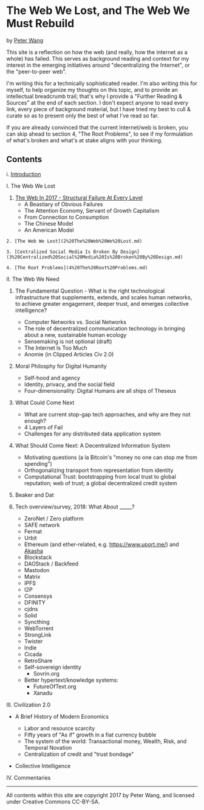 # The Web We Lost, and The Web We Must Rebuild

by [Peter Wang](https://twitter.com/pwang)

This site is a reflection on how the web (and really, how the internet as a whole) has failed.  This serves as background reading and context for my interest in the emerging initiatives around "decentralizing the Internet", or the "peer-to-peer web".

I'm writing this for a technically sophisticated reader.  I'm also writing this for myself, to help organize my thoughts on this topic, and to provide an intellectual breadcrumb trail; that's why I provide a "Further Reading & Sources" at the end of each section.  I don't expect anyone to read every link, every piece of background material, but I have tried my best to cull & curate so as to present only the best of what I've read so far.

If you are already convinced that the current Internet/web is broken, you can skip ahead to section 4, "The Root Problems", to see if my formulation of what's broken and what's at stake aligns with your thinking.

## Contents

 i. [Introduction](0%20Introduction.md)
 
I. The Web We Lost

   1. [The Web In 2017 - Structural Failure At Every Level](1%20Web%202017.md)
       * A Beastiary of Obvious Failures
       * The Attention Economy, Servant of Growth Capitalism
       * From Connection to Consumption
       * The Chinese Model
       * An American Model

    2. [The Web We Lost](2%20The%20Web%20We%20Lost.md)

    3. [Centralized Social Media Is Broken By Design](3%20Centralized%20Social%20Media%20Is%20Broken%20By%20Design.md)

    4. [The Root Problems](4%20The%20Root%20Problems.md)

II. The Web We Need

 1. The Fundamental Question - What is the right technological infrastructure that supplements, extends, and scales human networks, to achieve greater engagement, deeper trust, and emerges collective intelligence?
    * Computer Networks vs. Social Networks
    * The role of decentralized communication technology in bringing about a new, sustainable human ecology
    * Sensemaking is not optional (draft)
    * The Internet Is Too Much
    * Anomie (in Clipped Articles Civ 2.0)

 2. Moral Philosphy for Digital Humanity
    * Self-hood and agency
    * Identity, privacy, and the social field
    * Four-dimensionality: Digital Humans are all ships of Theseus

 3. What Could Come Next
    * What are current stop-gap tech approaches, and why are they not enough?
    * 4 Layers of Fail
    * Challenges for any distributed data application system

 4. What Should Come Next: A Decentralized Information System
    * Motivating questions (a la Bitcoin's "money no one can stop me from spending")
    * Orthogonalizing transport from representation from identity
    * Computational Trust: bootstrapping from local trust to global reputation; web of trust; a global decentralized credit system

 5. Beaker and Dat

 6. Tech overview/survey, 2018: What About _____?
    * ZeroNet / Zero platform
    * SAFE network
    * Fermat
    * Urbit
    * Ethereum (and ether-related, e.g. https://www.uport.me/) and [Akasha](https://blog.akasha.world/2018/02/10/akasha-beta-emergence/)
    * Blockstack
    * DAOStack / Backfeed
    * Mastodon
    * Matrix
    * IPFS
    * I2P
    * Consensys
    * DFINITY
    * cjdns
    * Solid
    * Syncthing
    * WebTorrent
    * StrongLink
    * Twister
    * Indie
    * Cicada
    * RetroShare
    * Self-sovereign identity
      * Sovrin.org
    * Better hypertext/knowledge systems:
      * FutureOfText.org
      * Xanadu
    
III. Civilization 2.0

  * A Brief History of Modern Economics
     * Labor and resource scarcity
     * Fifty years of "As if" growth in a fiat currency bubble
     * The system of the world: Transactional money, Wealth, Risk, and Temporal Novation
     * Centralization of credit and "trust bondage"

  * Collective Intelligence


IV. Commentaries


----

All contents within this site are copyright 2017 by Peter Wang, and licensed under Creative Commons CC-BY-SA.

